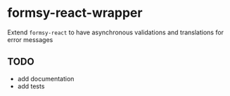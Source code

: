 # formsy-react-wrapper

Extend `formsy-react` to have asynchronous validations and translations for error messages

## TODO
- add documentation
- add tests
